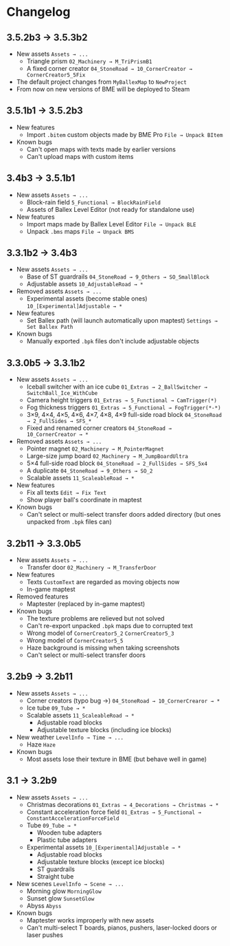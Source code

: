 # Changelog

## 3.5.2b3 → 3.5.3b2

- New assets `Assets → ...`
  - Triangle prism `02_Machinery → M_TriPrismB1`
  - A fixed corner creator `04_StoneRoad → 10_CornerCreator → CornerCreator5_5Fix`
- The default project changes from `MyBallexMap` to `NewProject`
- From now on new versions of BME will be deployed to Steam

## 3.5.1b1 → 3.5.2b3

- New features
  - Import `.bitem` custom objects made by BME Pro `File → Unpack BItem`
- Known bugs
  - Can't open maps with texts made by earlier versions <badge text="3.5.3b2" type="warning"/>
  - Can't upload maps with custom items <badge text="3.5.3b2"/>

## 3.4b3 → 3.5.1b1

- New assets `Assets → ...`
  - Block-rain field `5_Functional → BlockRainField`
  - Assets of Ballex Level Editor (not ready for standalone use)
- New features
  - Import maps made by Ballex Level Editor `File → Unpack BLE`
  - Unpack `.bms` maps `File → Unpack BMS`

## 3.3.1b2 → 3.4b3

- New assets `Assets → ...`
  - Base of ST guardrails `04_StoneRoad → 9_Others → SO_SmallBlock`
  - Adjustable assets `10_AdjustableRoad → *`
- Removed assets `Assets → ...`
  - Experimental assets (become stable ones) `10_[Experimental]Adjustable → *`
- New features
  - Set Ballex path (will launch automatically upon maptest) `Settings → Set Ballex Path`
- Known bugs
  - Manually exported `.bpk` files don't include adjustable objects <badge text="Not fixed" type="danger"/>

## 3.3.0b5 → 3.3.1b2

- New assets `Assets → ...`
  - Iceball switcher with an ice cube `01_Extras → 2_BallSwitcher → SwitchBall_Ice_WithCube`
  - Camera height triggers `01_Extras → 5_Functional → CamTrigger(*)`
  - Fog thickness triggers `01_Extras → 5_Functional → FogTrigger(*-*)`
  - 3×9, 4×4, 4×5, 4×6, 4×7, 4×8, 4×9 full-side road block `04_StoneRoad → 2_FullSides → SFS_*`
  - Fixed and renamed corner creators `04_StoneRoad → 10_CornerCreator → *`
- Removed assets `Assets → ...`
  - Pointer magnet `02_Machinery → M_PointerMagnet`
  - Large-size jump board `02_Machinery → M_JumpBoardUltra`
  - 5×4 full-side road block `04_StoneRoad → 2_FullSides → SFS_5x4`
  - A duplicate `04_StoneRoad → 9_Others → SO_2`
  - Scalable assets `11_ScaleableRoad → *`
- New features
  - Fix all texts `Edit → Fix Text`
  - Show player ball's coordinate in maptest
- Known bugs
  - Can't select or multi-select transfer doors added directory (but ones unpacked from `.bpk` files can) <badge text="Not fixed" type="danger"/>

## 3.2b11 → 3.3.0b5

- New assets `Assets → ...`
  - Transfer door `02_Machinery → M_TransferDoor`
- New features
  - Texts `CustomText` are regarded as moving objects now
  - In-game maptest
- Removed features
  - Maptester (replaced by in-game maptest)
- Known bugs
  - The texture problems are relieved but not solved <badge text="3.3.1b2"/>
  - Can't re-export unpacked `.bpk` maps due to corrupted text <badge text="3.3.1b2"/>
  - Wrong model of `CornerCreator5_2` `CornerCreator5_3` <badge text="3.3.1b2"/>
  - Wrong model of `CornerCreator5_5` <badge text="3.5.3b2"/>
  - Haze background is missing when taking screenshots <badge text="3.3.1b2"/>
  - Can't select or multi-select transfer doors <badge text="3.3.1b2" type="warning"/>

## 3.2b9 → 3.2b11

- New assets `Assets → ...`
  - Corner creators (typo bug →) `04_StoneRoad → 10_CornerCrearor → *`
  - Ice tube `09_Tube → *`
  - Scalable assets `11_ScaleableRoad → *`
    - Adjustable road blocks
    - Adjustable texture blocks (including ice blocks)
- New weather `LevelInfo → Time → ...`
  - Haze `Haze`
- Known bugs
  - Most assets lose their texture in BME (but behave well in game) <badge text="3.3.1b2"/>

## 3.1 → 3.2b9

- New assets `Assets → ...`
  - Christmas decorations `01_Extras → 4_Decorations → Christmas → *`
  - Constant acceleration force field `01_Extras → 5_Functional → ConstantAccelerationForceField`
  - Tube `09_Tube → *`
    - Wooden tube adapters
    - Plastic tube adapters
  - Experimental assets `10_[Experimental]Adjustable → *`
    - Adjustable road blocks
    - Adjustable texture blocks (except ice blocks)
    - ST guardrails
    - Straight tube
- New scenes `LevelInfo → Scene → ...`
  - Morning glow `MorningGlow`
  - Sunset glow `SunsetGlow`
  - Abyss `Abyss`
- Known bugs
  - Maptester works improperly with new assets <badge text="3.3.0b5"/>
  - Can't multi-select T boards, pianos, pushers, laser-locked doors or laser pushes <badge text="Not fixed" type="danger"/>
